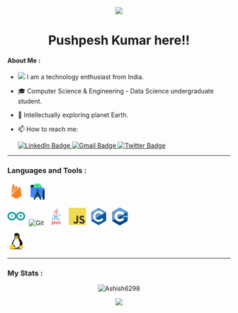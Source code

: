<p align="center">
  <img src="https://www.shutterstock.com/image-vector/hello-world-code-illustration-coding-concept-1239139120" height="200"/>
</p>

<h1 align="center">
  Pushpesh Kumar here!! 
</h1>


#### About Me :

- <img src="https://media.giphy.com/media/WUlplcMpOCEmTGBtBW/giphy.gif" width="30"> I am a technology enthusiast from India.

- 🎓 Computer Science & Engineering - Data Science undergraduate student.

- :telescope: Intellectually exploring planet Earth.

- :mailbox: How to reach me:
  <div id="badges">
  <a href="https://www.linkedin.com/in/pushpesh-kumar-38a5a1155/">
    <img src="https://img.shields.io/badge/LinkedIn-0D1117?style=for-the-badge&logo=linkedin&logoColor=informational" alt="LinkedIn Badge"/>
  </a>
  <a href="mailto:krpushpesh108@gmail.com">
    <img src="https://img.shields.io/badge/Email-0D1117?style=for-the-badge&logo=gmail&logoColor=red" alt="Gmail Badge"/>
  </a>
  <a href="https://twitter.com/krpushpesh108">
    <img src="https://img.shields.io/badge/Twitter-0D1117?style=for-the-badge&logo=twitter&logoColor=blue" alt="Twitter Badge"/>
  </a>
</div>

---

### Languages and Tools :
<div>

  <img src="https://github.com/devicons/devicon/blob/master/icons/firebase/firebase-plain.svg" title="Firebase" alt="Firebase" width="40" height="40"/>&nbsp;
  <img src="https://github.com/devicons/devicon/blob/master/icons/androidstudio/androidstudio-original.svg" title="AndroidStudio" alt="androidStudio" width="40" height="40"/>&nbsp;

  <img src="https://github.com/devicons/devicon/blob/master/icons/arduino/arduino-original.svg" title="Aurdino" alt="Material UI" width="40" height="40"/>&nbsp;
  <img src="https://www.vectorlogo.zone/logos/git-scm/git-scm-icon.svg" title="Git" alt="Git" width="40" height="40"/>&nbsp;
  <img src="https://github.com/devicons/devicon/blob/master/icons/java/java-original-wordmark.svg" title="Java" alt="Java" width="40" height="40"/>&nbsp;
  <img src="https://github.com/devicons/devicon/blob/master/icons/javascript/javascript-original.svg" title="JavaScript" alt="JavaScript" width="40" height="40"/>&nbsp;
  <img src="https://github.com/devicons/devicon/blob/master/icons/c/c-original.svg" title="C" alt="C" width="40" height="40"/>&nbsp;
  <img src="https://github.com/devicons/devicon/blob/master/icons/cplusplus/cplusplus-original.svg" title="C++" alt="C++" width="40" height="40"/>&nbsp;


  <img src="https://github.com/devicons/devicon/blob/master/icons/linux/linux-original.svg" alt="linux" width="40" height="40"/>&nbsp;
  
</div>

---

### My Stats :
<p align="center"><img src="http://github-readme-streak-stats.herokuapp.com?user=Pushpesh987&theme=github-dark-blue&hide_border=true" alt="Ashish6298"/>
<p align="center"><img src="https://github-readme-stats.vercel.app/api?username=Pushpesh987&theme=github_dark&show_icons=true&count_private=true&hide_border=true"/>

